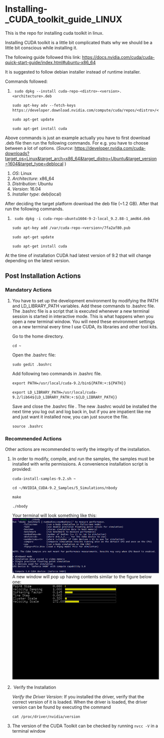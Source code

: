 # Installing-_CUDA_toolkit_guide_LINUX
This is the repo for installing cuda toolkit in linux.

Installing CUDA toolkit is a little bit complicated thats why we should be a little bit conscious while installing it.

The following guide followed this link: https://docs.nvidia.com/cuda/cuda-quick-start-guide/index.html#ubuntu-x86_64

It is suggested to follow debian installer instead of runtime installer.


Commands followed:

1. ```
    sudo dpkg --install cuda-repo-<distro>-<version>.<architecture>.deb
	```
	
	```
	sudo apt-key adv --fetch-keys https://developer.download.nvidia.com/compute/cuda/repos/<distro>/<architecture>/7fa2af80.pub
	```
	
	```
	sudo apt-get update
	```
	
	```
	sudo apt-get install cuda
	```
	
Above commands is just an example actually you have to first download .deb file then run the following commands. For e.g. you have to choose between a lot of options.
(*Source*: https://developer.nvidia.com/cuda-downloads?target_os=Linux&target_arch=x86_64&target_distro=Ubuntu&target_version=1604&target_type=deblocal )

1. *OS*: Linux
2. *Architecture*: x86_64
3. *Distribution*: Ubuntu
4. *Version*: 16.04
5. *Installer type*: deb(local)

After deciding the target platform download the deb file (~1.2 GB). After that run the following commands.

1. ```
	sudo dpkg -i cuda-repo-ubuntu1604-9-2-local_9.2.88-1_amd64.deb
	```
	
	```
	sudo apt-key add /var/cuda-repo-<version>/7fa2af80.pub
	```
	
	```
	sudo apt-get update
	```
	
	```
	sudo apt-get install cuda
	```

At the time of installation CUDA had latest version of 9.2 that will change depending on the latest version.

## Post Installation Actions

### Mandatory Actions

1. You have to set up the development environment by modifying the PATH and LD_LIBRARY_PATH variables. Add these commands to .bashrc file.
	The .bashrc file is a script that is executed whenever a new terminal session is started in interactive mode. This is what happens when you open a new terminal window.
	You will need these environment settings on a new terminal every time I use CUDA, its libraries and other tool kits.

	Go to the home directory.

	```
	cd ~
	```
	
	Open the .bashrc file:
	
	```
	sudo gedit .bashrc
	```

	Add following two commands in .bashrc file.
	
	```
	export PATH=/usr/local/cuda-9.2/bin${PATH:+:${PATH}}
	```
	
	```
	export LD_LIBRARY_PATH=/usr/local/cuda-9.2/lib64${LD_LIBRARY_PATH:+:${LD_LIBRARY_PATH}}
	```
	
	Save and close the .bashrc file . The new .bashrc would be installed the next time you log out and log back in, but if you are impatient like me and just want it installed now, you can just source the file.
	```
	source .bashrc
	```
### Recommended Actions

Other actions are recommended to verify the integrity of the installation.

1.  In order to modify, compile, and run the samples, the samples must be installed with
	write permissions. A convenience installation script is provided:
	
	```
	cuda-install-samples-9.2.sh ~
	```
	
	```
	cd ~/NVIDIA_CUDA-9.2_Samples/5_Simulations/nbody
	```
	
	```
	make
	```
	
	```
	./nbody
	```
	Your terminal will look something like this:
	![alt text](cuda1.png)
	A new window will pop up having contents similar to the figure below one:
	![alt text](cuda2.png)
2.  Verify the Installation
	
	*Verify the Driver Version*: If you installed the driver, verify that the correct version of it is loaded. When the driver is loaded, the driver version can be found by executing the command
	
	```
	cat /proc/driver/nvidia/version
	```
3. 	The version of the CUDA Toolkit can be checked by running ```nvcc -V``` in a terminal
window
